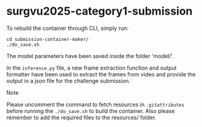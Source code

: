 # surgvu2025-category1-submission
To rebuild the container through CLI, simply run:
```
cd submission-container-maker/
./do_save.sh
```

The model parameters have been saved inside the folder 'model/'.

In the `inference.py` file, a new frame extraction function and output formatter have been used to extract the frames from video and provide the output in a json file for the challenge submission.

> [!NOTE]
> Please uncomment the command to fetch resources in `.gitattributes` before running the `./do_save.sh` to build the container. Also please remember to add the required files to the resources/ folder.